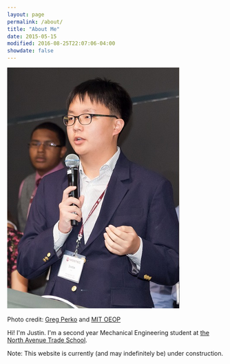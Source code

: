 ```yaml
---
layout: page
permalink: /about/
title: "About Me"
date: 2015-05-15
modified: 2016-08-25T22:07:06-04:00
showdate: false
---
```


![Photo credit: Greg Perko and MIT OEOP](/images/about.jpg)

<figcaption>Photo credit: <a href='http://www.perkophoto.com/'>Greg Perko</a> and <a href='http://oeop.mit.edu/'>MIT OEOP</a></figcaption>

Hi! I'm Justin. I'm a second year Mechanical Engineering student at [the North Avenue Trade School](http://www.gatech.edu "Georgia Tech"). 

Note: This website is currently (and may indefinitely be) under construction.